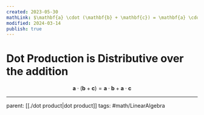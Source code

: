 ```yaml
---
created: 2023-05-30
mathLink: $\mathbf{a} \cdot (\mathbf{b} + \mathbf{c}) = \mathbf{a} \cdot \mathbf{b} + \mathbf{a} \cdot \mathbf{c}$
modified: 2024-03-14
publish: true
---
```


# Dot Production is Distributive over the addition

$$
\mathbf{a} \cdot (\mathbf{b} + \mathbf{c}) = \mathbf{a} \cdot \mathbf{b} + \mathbf{a} \cdot \mathbf{c}
$$

---
parent: [[./dot product|dot product]]
tags: #math/LinearAlgebra
